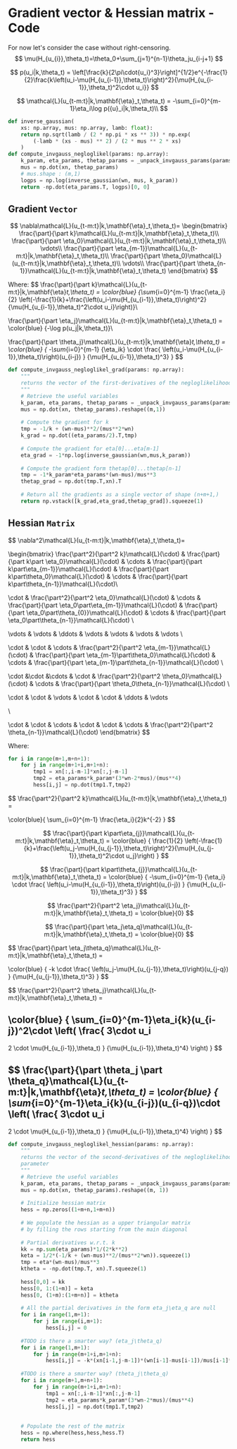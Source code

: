 # Gradient vector & Hessian matrix - Code

For now let's consider the case without right-censoring.
$$
\mu(H_{u_{i}},\theta_t)=\theta_0+\sum_{j=1}^{n-1}\theta_ju_{i-j+1}
$$

$$
p(u_i|k,\theta_t) = \left[\frac{k}{2\pi\cdot{u_i}^3}\right]^{1/2}e^{-\frac{1}{2}\frac{k\left(u_i-\mu(H_{u_{i-1}},\theta_t)\right)^2}{\mu(H_{u_{i-1}},\theta_t)^2\cdot u_i}}
$$

$$
\mathcal{L}(u_{t-m:t}|k,\mathbf{\eta}_t,\theta_t) = -\sum_{i=0}^{m-1}\eta_i\log p({u}_i|k,\theta_t)\\
$$

```python
def inverse_gaussian(
    xs: np.array, mus: np.array, lamb: float):
    return np.sqrt(lamb / (2 * np.pi * xs ** 3)) * np.exp(
        (-lamb * (xs - mus) ** 2) / (2 * mus ** 2 * xs)
    )
def compute_invgauss_negloglikel(params: np.array):
    k_param, eta_params, thetap_params = _unpack_invgauss_params(params)
    mus = np.dot(xn, thetap_params)
    # mus.shape : (m,1)
    logps = np.log(inverse_gaussian(wn, mus, k_param))
    return -np.dot(eta_params.T, logps)[0, 0]
```

## Gradient `Vector`

$$
\nabla\mathcal{L}(u_{t-m:t}|k,\mathbf{\eta}_t,\theta_t)=
\begin{bmatrix}
\frac{\part}{\part k}\mathcal{L}(u_{t-m:t}|k,\mathbf{\eta}_t,\theta_t)\\
\frac{\part}{\part \eta_0}\mathcal{L}(u_{t-m:t}|k,\mathbf{\eta}_t,\theta_t)\\
\vdots\\
\frac{\part}{\part \eta_{m-1}}\mathcal{L}(u_{t-m:t}|k,\mathbf{\eta}_t,\theta_t)\\
\frac{\part}{\part \theta_0}\mathcal{L}(u_{t-m:t}|k,\mathbf{\eta}_t,\theta_t)\\
\vdots\\
\frac{\part}{\part \theta_{n-1}}\mathcal{L}(u_{t-m:t}|k,\mathbf{\eta}_t,\theta_t)
\end{bmatrix}
$$

Where:
$$
\frac{\part}{\part k}\mathcal{L}(u_{t-m:t}|k,\mathbf{\eta}_t,\theta_t) =
\color{blue}
{\sum_{i=0}^{m-1}
\frac{\eta_i}{2}
\left(-\frac{1}{k}+\frac{\left(u_i-\mu(H_{u_{i-1}},\theta_t)\right)^2}{\mu(H_{u_{i-1}},\theta_t)^2\cdot u_i}\right)}\\



\frac{\part}{\part \eta_j}\mathcal{L}(u_{t-m:t}|k,\mathbf{\eta}_t,\theta_t) =
\color{blue}
{-\log p(u_j|k,\theta_t)}\\



\frac{\part}{\part \theta_j}\mathcal{L}(u_{t-m:t}|k,\mathbf{\eta}_t,\theta_t) =
\color{blue}
{
-\sum_{i=0}^{m-1}
{\eta_ik}
\cdot
\frac{
\left(u_i-\mu(H_{u_{i-1}},\theta_t)\right)(u_{i-j})
}
{\mu(H_{u_{i-1}},\theta_t)^3}
}
$$

```python
def compute_invgauss_negloglikel_grad(params: np.array):
    """
    returns the vector of the first-derivatives of the negloglikelihood w.r.t to each 		parameter
    """
    # Retrieve the useful variables
    k_param, eta_params, thetap_params = _unpack_invgauss_params(params)
    mus = np.dot(xn, thetap_params).reshape((m,1))
    
    # Compute the gradient for k
    tmp = -1/k + (wn-mus)**2/(mus**2*wn)
    k_grad = np.dot((eta_params/2).T,tmp)
    
    # Compute the gradient for eta[0]...eta[m-1]
    eta_grad = -1*np.log(inverse_gaussian(wn,mus,k_param))
    
    # Compute the gradient form thetap[0]...thetap[n-1]
    tmp = -1*k_param*eta_params*(wn-mus)/mus**3
    thetap_grad = np.dot(tmp.T,xn).T
    
    # Return all the gradients as a single vector of shape (n+m+1,)
    return np.vstack([k_grad,eta_grad,thetap_grad]).squeeze(1)
```

## Hessian `Matrix`

$$
\nabla^2\mathcal{L}(u_{t-m:t}|k,\mathbf{\eta}_t,\theta_t)=

\begin{bmatrix}
\frac{\part^2}{\part^2 k}\mathcal{L}(\cdot)
&
\frac{\part}{\part k\part \eta_0}\mathcal{L}(\cdot)
&
\cdots
&
\frac{\part}{\part k\part\eta_{m-1}}\mathcal{L}(\cdot)
&
\frac{\part}{\part k\part\theta_0}\mathcal{L}(\cdot)
&
\cdots
&
\frac{\part}{\part k\part\theta_{n-1}}\mathcal{L}(\cdot)\\


\cdot
&
\frac{\part^2}{\part^2 \eta_0}\mathcal{L}(\cdot)
&
\cdots
&
\frac{\part}{\part \eta_0\part\eta_{m-1}}\mathcal{L}(\cdot)
&
\frac{\part}{\part \eta_0\part\theta_{0}}\mathcal{L}(\cdot)
&
\cdots
&
\frac{\part}{\part \eta_0\part\theta_{n-1}}\mathcal{L}(\cdot)
\\

\vdots
&
\vdots
&
\ddots
&
\vdots
&
\vdots
&
\vdots
&
\vdots
\\

\cdot &
\cdot &
\cdots &
\frac{\part^2}{\part^2 \eta_{m-1}}\mathcal{L}(\cdot)
&
\frac{\part}{\part \eta_{m-1}\part\theta_0}\mathcal{L}(\cdot)
&
\cdots
&
\frac{\part}{\part \eta_{m-1}\part\theta_{n-1}}\mathcal{L}(\cdot)
\\

\cdot &\cdot &\cdots & \cdot &
\frac{\part^2}{\part^2 \theta_0}\mathcal{L}(\cdot)
&
\cdots
&
\frac{\part}{\part \theta_0\theta_{n-1}}\mathcal{L}(\cdot)
\\


\cdot & \cdot & \vdots & \cdot & \cdot & \ddots & \vdots

\\

\cdot & \cdot & \cdots & \cdot & \cdot & \cdots &
\frac{\part^2}{\part^2 \theta_{n-1}}\mathcal{L}(\cdot)
\end{bmatrix}
$$

Where:

```python
for i in range(m+1,m+n+1):
    for j in range(m+1+i,m+1+n):
        tmp1 = xn[:,i-m-1]*xn[:,j-m-1]
        tmp2 = eta_params*k_param*(3*wn-2*mus)/(mus**4)
        hess[i,j] = np.dot(tmp1.T,tmp2)
```

$$
\frac{\part^2}{\part^2 k}\mathcal{L}(u_{t-m:t}|k,\mathbf{\eta}_t,\theta_t) =

\color{blue}{
\sum_{i=0}^{m-1}
\frac{\eta_i}{2}k^{-2}
}
$$

$$
\frac{\part}{\part k\part\eta_{j}}\mathcal{L}(u_{t-m:t}|k,\mathbf{\eta}_t,\theta_t) =
\color{blue}
{
\frac{1}{2}
\left(-\frac{1}{k}+\frac{\left(u_j-\mu(H_{u_{j-1}},\theta_t)\right)^2}{\mu(H_{u_{j-1}},\theta_t)^2\cdot u_j}\right)
}
$$

$$
\frac{\part}{\part k\part\theta_{j}}\mathcal{L}(u_{t-m:t}|k,\mathbf{\eta}_t,\theta_t) =
\color{blue}
{
-\sum_{i=0}^{m-1}
{\eta_i}
\cdot
\frac{
\left(u_i-\mu(H_{u_{i-1}},\theta_t)\right)(u_{i-j})
}
{\mu(H_{u_{i-1}},\theta_t)^3}
}
$$

$$
\frac{\part^2}{\part^2 \eta_j}\mathcal{L}(u_{t-m:t}|k,\mathbf{\eta}_t,\theta_t)  = \color{blue}{0}
$$

$$
\frac{\part}{\part \eta_j\eta_q}\mathcal{L}(u_{t-m:t}|k,\mathbf{\eta}_t,\theta_t) = \color{blue}{0}
$$

$$
\frac{\part}{\part \eta_j\theta_q}\mathcal{L}(u_{t-m:t}|k,\mathbf{\eta}_t,\theta_t) =

\color{blue}
{
-k
\cdot
\frac{
\left(u_j-\mu(H_{u_{j-1}},\theta_t)\right)(u_{j-q})
}
{\mu(H_{u_{j-1}},\theta_t)^3} 
}
$$

$$
\frac{\part^2}{\part^2 \theta_j}\mathcal{L}(u_{t-m:t}|k,\mathbf{\eta}_t,\theta_t) =


\color{blue}
{
\sum_{i=0}^{m-1}\eta_i{k}(u_{i-j})^2\cdot
\left(
\frac{
3\cdot u_i
-
2 \cdot \mu(H_{u_{i-1}},\theta_t)
}
{\mu(H_{u_{i-1}},\theta_t)^4}
\right)
}
$$

$$
\frac{\part}{\part \theta_j \part \theta_q}\mathcal{L}(u_{t-m:t}|k,\mathbf{\eta}_t,\theta_t) =
\color{blue}
{
\sum_{i=0}^{m-1}\eta_i{k}(u_{i-j})(u_{i-q})\cdot
\left(
\frac{
3\cdot u_i
-
2 \cdot \mu(H_{u_{i-1}},\theta_t)
}
{\mu(H_{u_{i-1}},\theta_t)^4}
\right)
}
$$

```python
def compute_invgauss_negloglikel_hessian(params: np.array):
    """
    returns the vector of the second-derivatives of the negloglikelihood w.r.t to each 
    parameter
    """
    # Retrieve the useful variables
    k_param, eta_params, thetap_params = _unpack_invgauss_params(params)
    mus = np.dot(xn, thetap_params).reshape((m, 1))
    
    # Initialize hessian matrix
    hess = np.zeros((1+m+n,1+m+n))
    
    # We populate the hessian as a upper triangular matrix
    # by filling the rows starting from the main diagonal
    
    # Partial derivatives w.r.t. k 
    kk = np.sum(eta_params)*1/(2*k**2)
    keta = 1/2*(-1/k + (wn-mus)**2/(mus**2*wn)).squeeze(1)
    tmp = eta*(wn-mus)/mus**3
	ktheta = -np.dot(tmp.T, xn).T.squeeze(1)
    
    hess[0,0] = kk
    hess[0, 1:(1+m)] = keta
    hess[0, (1+m):(1+m+n)] = ktheta
    
    # All the partial derivatives in the form eta_j\eta_q are null
    for i in range(1,m+1):
        for j in range(i,m+1):
            hess[i,j] = 0
    
    #TODO is there a smarter way? (eta_j\theta_q)
    for i in range(1,m+1):
    	for j in range(m+1+i,m+1+n):
        	hess[i,j] = -k*(xn[i-1,j-m-1])*(wn[i-1]-mus[i-1])/mus[i-1]**3
    
    #TODO is there a smarter way? (theta_j\theta_q)
    for i in range(m+1,m+n+1):
        for j in range(m+1+i,m+1+n):
            tmp1 = xn[:,i-m-1]*xn[:,j-m-1]
            tmp2 = eta_params*k_param*(3*wn-2*mus)/(mus**4)
            hess[i,j] = np.dot(tmp1.T,tmp2)
            
            
    # Populate the rest of the matrix
    hess = np.where(hess,hess,hess.T)
    return hess
       
```

